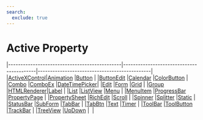 ```yaml
---
search:
  exclude: true
---
```


<h1 class="heading"><span class="name">Active Property</span></h1>

|----------------------------------------------|------------------------------------------|----------------------------------------------|
|[ActiveXControl](../objects/activexcontrol.md)|[Animation](../objects/animation.md)      |[Button](../objects/button.md)                |
|[ButtonEdit](../objects/buttonedit.md)        |[Calendar](../objects/calendar.md)        |[ColorButton](../objects/colorbutton.md)      |
|[Combo](../objects/combo.md)                  |[ComboEx](../objects/comboex.md)          |[DateTimePicker](../objects/datetimepicker.md)|
|[Edit](../objects/edit.md)                    |[Form](../objects/form.md)                |[Grid](../objects/grid.md)                    |
|[Group](../objects/group.md)                  |[HTMLRenderer](../objects/htmlrenderer.md)|[Label](../objects/label.md)                  |
|[List](../objects/list.md)                    |[ListView](../objects/listview.md)        |[Menu](../objects/menu.md)                    |
|[MenuItem](../objects/menuitem.md)            |[ProgressBar](../objects/progressbar.md)  |[PropertyPage](../objects/propertypage.md)    |
|[PropertySheet](../objects/propertysheet.md)  |[RichEdit](../objects/richedit.md)        |[Scroll](../objects/scroll.md)                |
|[Spinner](../objects/spinner.md)              |[Splitter](../objects/splitter.md)        |[Static](../objects/static.md)                |
|[StatusBar](../objects/statusbar.md)          |[SubForm](../objects/subform.md)          |[TabBar](../objects/tabbar.md)                |
|[TabBtn](../objects/tabbtn.md)                |[Text](../objects/text.md)                |[Timer](../objects/timer.md)                  |
|[ToolBar](../objects/toolbar.md)              |[ToolButton](../objects/toolbutton.md)    |[TrackBar](../objects/trackbar.md)            |
|[TreeView](../objects/treeview.md)            |[UpDown](../objects/updown.md)            |&nbsp;                                        |

